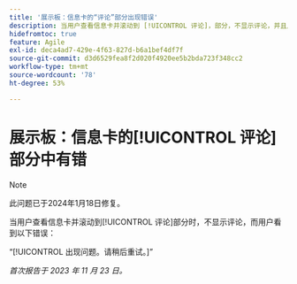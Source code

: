 ```yaml
---
title: '展示板：信息卡的“评论”部分出现错误'
description: 当用户查看信息卡并滚动到 [!UICONTROL 评论]，部分，不显示评论，并且用户看到一个错误。
hidefromtoc: true
feature: Agile
exl-id: deca4ad7-429e-4f63-827d-b6a1bef4df7f
source-git-commit: d3d6529fea8f2d020f4920ee5b2bda723f348cc2
workflow-type: tm+mt
source-wordcount: '78'
ht-degree: 53%

---
```


# 展示板：信息卡的[!UICONTROL 评论]部分中有错

>[!NOTE]
>
>此问题已于2024年1月18日修复。

当用户查看信息卡并滚动到[!UICONTROL 评论]部分时，不显示评论，而用户看到以下错误：

“[!UICONTROL 出现问题。请稍后重试。]”

_首次报告于 2023 年 11 月 23 日。_
